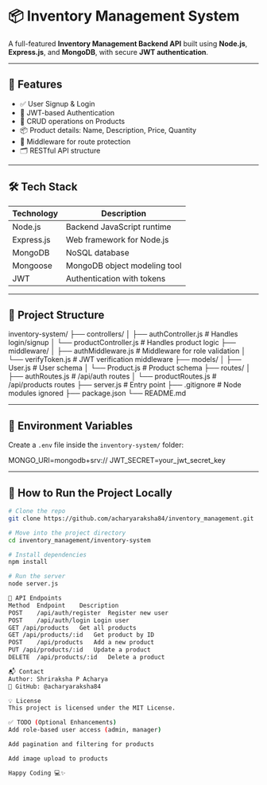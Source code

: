 # 📦 Inventory Management System

A full-featured **Inventory Management Backend API** built using **Node.js**, **Express.js**, and **MongoDB**, with secure **JWT authentication**.

---

## 🚀 Features

- ✅ User Signup & Login
- 🔐 JWT-based Authentication
- 🧾 CRUD operations on Products
- 📦 Product details: Name, Description, Price, Quantity
- 🧠 Middleware for route protection
- 🗂️ RESTful API structure

---

## 🛠️ Tech Stack

| Technology | Description                  |
|------------|------------------------------|
| Node.js    | Backend JavaScript runtime   |
| Express.js | Web framework for Node.js    |
| MongoDB    | NoSQL database                |
| Mongoose   | MongoDB object modeling tool |
| JWT        | Authentication with tokens   |

---

## 📁 Project Structure

inventory-system/
├── controllers/
│ ├── authController.js # Handles login/signup
│ └── productController.js # Handles product logic
├── middleware/
│ ├── authMiddleware.js # Middleware for role validation
│ └── verifyToken.js # JWT verification middleware
├── models/
│ ├── User.js # User schema
│ └── Product.js # Product schema
├── routes/
│ ├── authRoutes.js # /api/auth routes
│ └── productRoutes.js # /api/products routes
├── server.js # Entry point
├── .gitignore # Node modules ignored
├── package.json
└── README.md


---

## 🔐 Environment Variables

Create a `.env` file inside the `inventory-system/` folder:

MONGO_URI=mongodb+srv://<your-cluster-url>
JWT_SECRET=your_jwt_secret_key


---

## 🚦 How to Run the Project Locally

```bash
# Clone the repo
git clone https://github.com/acharyaraksha84/inventory_management.git

# Move into the project directory
cd inventory_management/inventory-system

# Install dependencies
npm install

# Run the server
node server.js

🧪 API Endpoints
Method	Endpoint	Description
POST	/api/auth/register	Register new user
POST	/api/auth/login	Login user
GET	/api/products	Get all products
GET	/api/products/:id	Get product by ID
POST	/api/products	Add a new product
PUT	/api/products/:id	Update a product
DELETE	/api/products/:id	Delete a product

📬 Contact
Author: Shriraksha P Acharya
🔗 GitHub: @acharyaraksha84

💡 License
This project is licensed under the MIT License.

✅ TODO (Optional Enhancements)
Add role-based user access (admin, manager)

Add pagination and filtering for products

Add image upload to products

Happy Coding 💻✨